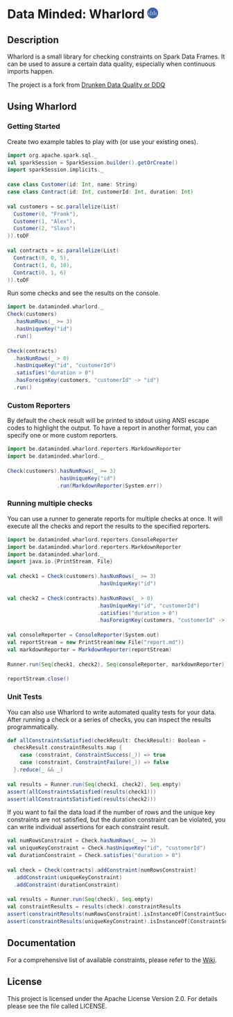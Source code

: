 # Data Minded: Wharlord <img src="https://raw.githubusercontent.com/datamindedbe/wharlord/master/logo/dataminded_avatar.png" alt="Logo" height="25">
## Description

Wharlord is a small library for checking constraints on Spark Data Frames. It can be used to assure a certain data quality, especially when continuous imports happen.

The project is a fork from [Drunken Data Quality or DDQ](https://github.com/FRosner/drunken-data-quality)


## Using Wharlord
### Getting Started

Create two example tables to play with (or use your existing ones).

```scala
import org.apache.spark.sql._
val sparkSession = SparkSession.builder().getOrCreate()
import sparkSession.implicits._

case class Customer(id: Int, name: String)
case class Contract(id: Int, customerId: Int, duration: Int)

val customers = sc.parallelize(List(
  Customer(0, "Frank"),
  Customer(1, "Alex"),
  Customer(2, "Slavo")
)).toDF

val contracts = sc.parallelize(List(
  Contract(0, 0, 5),
  Contract(1, 0, 10),
  Contract(0, 1, 6)
)).toDF
```

Run some checks and see the results on the console.

```scala
import be.dataminded.wharlord._
Check(customers)
  .hasNumRows(_ >= 3)
  .hasUniqueKey("id")
  .run()

Check(contracts)
  .hasNumRows(_ > 0)
  .hasUniqueKey("id", "customerId")
  .satisfies("duration > 0")
  .hasForeignKey(customers, "customerId" -> "id")
  .run()
```

### Custom Reporters

By default the check result will be printed to stdout using ANSI escape codes to highlight the output. To have a report in another format, you can specify one or more custom reporters.

```scala
import be.dataminded.wharlord.reporters.MarkdownReporter
import be.dataminded.wharlord._

Check(customers).hasNumRows(_ >= 3)
                .hasUniqueKey("id")
                .run(MarkdownReporter(System.err))
```

### Running multiple checks

You can use a runner to generate reports for multiple checks at once. It will execute all the checks and report the results to the specified reporters.

```scala
import be.dataminded.wharlord.reporters.ConsoleReporter
import be.dataminded.wharlord.reporters.MarkdownReporter
import be.dataminded.wharlord._
import java.io.{PrintStream, File}

val check1 = Check(customers).hasNumRows(_ >= 3)
                             .hasUniqueKey("id")

val check2 = Check(contracts).hasNumRows(_ > 0)
                             .hasUniqueKey("id", "customerId")
                             .satisfies("duration > 0")
                             .hasForeignKey(customers, "customerId" -> "id")

val consoleReporter = ConsoleReporter(System.out)
val reportStream = new PrintStream(new File("report.md"))
val markdownReporter = MarkdownReporter(reportStream)

Runner.run(Seq(check1, check2), Seq(consoleReporter, markdownReporter))

reportStream.close()
```

### Unit Tests

You can also use Wharlord to write automated quality tests for your data. After running a check or a series of checks, you can inspect the results programmatically.

```scala
def allConstraintsSatisfied(checkResult: CheckResult): Boolean =
  checkResult.constraintResults.map {
    case (constraint, ConstraintSuccess(_)) => true
    case (constraint, ConstraintFailure(_)) => false
  }.reduce(_ && _)

val results = Runner.run(Seq(check1, check2), Seq.empty)
assert(allConstraintsSatisfied(results(check1)))
assert(allConstraintsSatisfied(results(check2)))
```

If you want to fail the data load if the number of rows and the unique key constraints are not satisfied, but the duration constraint can be violated, you can write individual assertions for each constraint result.

```scala
val numRowsConstraint = Check.hasNumRows(_ >= 3)
val uniqueKeyConstraint = Check.hasUniqueKey("id", "customerId")
val durationConstraint = Check.satisfies("duration > 0")

val check = Check(contracts).addConstraint(numRowsConstraint)
  .addConstraint(uniqueKeyConstraint)
  .addConstraint(durationConstraint)

val results = Runner.run(Seq(check), Seq.empty)
val constraintResults = results(check).constraintResults
assert(constraintResults(numRowsConstraint).isInstanceOf[ConstraintSuccess])
assert(constraintResults(uniqueKeyConstraint).isInstanceOf[ConstraintSuccess])
```

## Documentation
For a comprehensive list of available constraints, please refer to the [Wiki](https://github.com/datamindedbe/wharlord/wiki).

## License
This project is licensed under the Apache License Version 2.0. For details please see the file called LICENSE.
